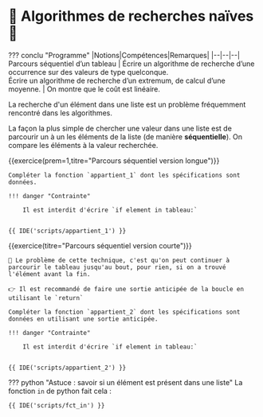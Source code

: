 # 🔎 Algorithmes de recherches naïves 🔎

??? conclu "Programme"
	|Notions|Compétences|Remarques|
	|--|--|--|
    Parcours séquentiel d’un tableau | Écrire un algorithme de recherche d’une occurrence sur des valeurs de type quelconque.<br> Écrire un algorithme de recherche d’un extremum, de calcul d’une moyenne. | On montre que le coût est linéaire.


La recherche d'un élément dans une liste est un problème fréquemment rencontré dans les algorithmes.  

La façon la plus simple de chercher une valeur dans une liste est de parcourir un à un les éléments de la liste (de manière **séquentielle**). On compare les éléments à la valeur recherchée.

{{exercice(prem=1,titre="Parcours séquentiel version longue")}}

    Compléter la fonction `appartient_1` dont les spécifications sont données.

    !!! danger "Contrainte"

        Il est interdit d'écrire `if element in tableau:`   


    {{ IDE('scripts/appartient_1') }}  


{{exercice(titre="Parcours séquentiel version courte")}}

    🌵 Le problème de cette technique, c'est qu'on peut continuer à parcourir le tableau jusqu'au bout, pour rien, si on a trouvé l'élément avant la fin.  

    👉 Il est recommandé de faire une sortie anticipée de la boucle en utilisant le `return`

    Compléter la fonction `appartient_2` dont les spécifications sont données en utilisant une sortie anticipée.

    !!! danger "Contrainte"

        Il est interdit d'écrire `if element in tableau:`   


    {{ IDE('scripts/appartient_2') }} 


??? python "Astuce : savoir si un élément est présent dans une liste"
    La fonction `in` de python fait cela :

    {{ IDE('scripts/fct_in') }}
